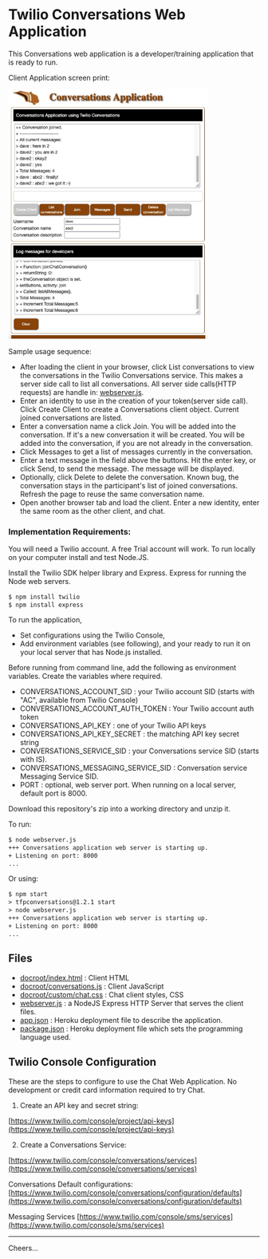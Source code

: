 # Twilio Conversations Web Application

This Conversations web application is a developer/training application that is ready to run. 

Client Application screen print:

<img src="clientapp.jpg" width="400"/>

Sample usage sequence:
+ After loading the client in your browser, 
click List conversations to view the conversations in the Twilio Conversations service.
This makes a server side call to list all conversations.
All server side calls(HTTP requests) are handle in: [webserver.js](webserver.js).
+ Enter an identity to use in the creation of your token(server side call).
Click Create Client to create a Conversations client object.
Current joined conversations are listed.
+ Enter a conversation name a click Join.
You will be added into the conversation.
If it's a new conversation it will be created.
You will be added into the conversation, if you are not already in the conversation.
+ Click Messages to get a list of messages currently in the conversation.
+ Enter a text message in the field above the buttons.
Hit the enter key, or click Send, to send the message.
The message will be displayed.
+ Optionally, click Delete to delete the conversation.
Known bug, the conversation stays in the participant's list of joined conversations.
Refresh the page to reuse the same conversation name.
+ Open another browser tab and load the client.
Enter a new identity, enter the same room as the other client, and chat.

### Implementation Requirements:

You will need a Twilio account. A free Trial account will work.
To run locally on your computer install and test Node.JS.

Install the Twilio SDK helper library and Express.
Express for running the Node web servers.
````
$ npm install twilio
$ npm install express
````

To run the application,
+ Set configurations using the Twilio Console,
+ Add environment variables (see following), 
and your ready to run it on your local server that has Node.js installed.

Before running from command line, add the following as environment variables.
Create the variables where required.
+ CONVERSATIONS_ACCOUNT_SID : your Twilio account SID (starts with "AC", available from Twilio Console)
+ CONVERSATIONS_ACCOUNT_AUTH_TOKEN : Your Twilio account auth token
+ CONVERSATIONS_API_KEY : one of your Twilio API keys
+ CONVERSATIONS_API_KEY_SECRET : the matching API key secret string
+ CONVERSATIONS_SERVICE_SID : your Conversations service SID (starts with IS).
+ CONVERSATIONS_MESSAGING_SERVICE_SID : Conversation service Messaging Service SID.
+ PORT : optional, web server port. When running on a local server, default port is 8000.

Download this repository's zip into a working directory and unzip it.

To run:
````
$ node webserver.js 
+++ Conversations application web server is starting up.
+ Listening on port: 8000
...
````
Or using:
````
$ npm start
> tfpconversations@1.2.1 start
> node webserver.js
+++ Conversations application web server is starting up.
+ Listening on port: 8000
...
````

## Files

- [docroot/index.html](docroot/index.html) : Client HTML
- [docroot/conversations.js](docroot/conversations.js) : Client JavaScript
- [docroot/custom/chat.css](docroot/custom/chat.css) : Chat client styles, CSS
- [webserver.js](webserver.js) : a NodeJS Express HTTP Server that serves the client files.
- [app.json](app.json) : Heroku deployment file to describe the application.
- [package.json](package.json) : Heroku deployment file which sets the programming language used.

## Twilio Console Configuration

These are the steps to configure to use the Chat Web Application.
No development or credit card information required to try Chat.

1. Create an API key and secret string:

[https://www.twilio.com/console/project/api-keys](https://www.twilio.com/console/project/api-keys)

2. Create a Conversations Service:

[https://www.twilio.com/console/conversations/services](https://www.twilio.com/console/conversations/services)

Conversations Default configurations:
[https://www.twilio.com/console/conversations/configuration/defaults](https://www.twilio.com/console/conversations/configuration/defaults)

Messaging Services
[https://www.twilio.com/console/sms/services](https://www.twilio.com/console/sms/services)

--------------------------------------------------------------------------------
Cheers...
